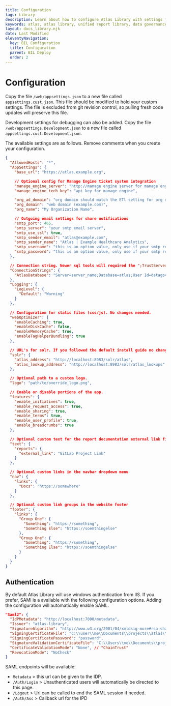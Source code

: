 ```yaml
---
title: Configuration
tags: Library
description: Learn about how to configure Atlas Library with settings for your organization and install requirements. Configuration is easly done through config files.
keywords: atlas, atlas library, unified report library, data governance, database, configuration
layout: docs_library.njk
date: Last Modified
eleventyNavigation:
  key: BIL Configuration
  title: Configuration
  parent: BIL Deploy
  order: 2
---
```


# Configuration

Copy the file `/web/appsettings.json` to a new file called `appsettings.cust.json`. This file should be modified to hold your custom settings. The file is excluded from git revision control, so pulling fresh code updates will preserve this file.

Development settings for debugging can also be added. Copy the file `/web/appsettings.Development.json` to a new file called `appsettings.cust.Development.json`.

The available settings are as follows. Remove comments when you create your configuration.

```json
{
  "AllowedHosts": "*",
  "AppSettings": {
    "base_url": "https://atlas.example.org",

    // Optional config for Manage Engine ticket system integration
    "manage_engine_server": "http://manage engine server for manage engine integration",
    "manage_engine_tech_key": "api key for manage engine",

    "org_ad_domain": "org domain should match the ETl setting for org domain",
    "org_domain": "web domain (example.com)",
    "org_name": "My Organization Name",

    // Outgoing email settings for share notifications
    "smtp_port": 465,
    "smtp_server": "your smtp email server",
    "smtp_use_ssl": true,
    "smtp_sender_email": "atlas@example.com",
    "smtp_sender_name": "Atlas | Example Healthcare Analytics",
    "smtp_username": "this is an option value, only use if your smtp requires auth.",
    "smtp_password": "this is an option value, only use if your smtp requires auth."
  },

  // Connection string. Newer sql tools will required the ";TrustServerCertificate=Yes" param.
  "ConnectionStrings": {
    "AtlasDatabase": "Server=server_name;Database=atlas;User Id=datagov; Password=<password>; MultipleActiveResultSets=true"
  },
  "Logging": {
    "LogLevel": {
      "Default": "Warning"
    }
  },

  // Configuration for static files (css/js). No changes needed.
  "webOptimizer": {
    "enableCaching": true,
    "enableDiskCache": false,
    "enableMemoryCache": true,
    "enableTagHelperBundling": true
  },

  // URL's for solr. If you followed the default install guide no change is needed.
  "solr": {
    "atlas_address": "http://localhost:8983/solr/atlas",
    "atlas_lookup_address": "http://localhost:8983/solr/atlas_lookups"
  },

  // Optional path to a custom logo.
  "logo": "path/to/override_logo.png",

  // Enable or disable portions of the app.
  "features": {
    "enable_initiatives": true,
    "enable_request_access": true,
    "enable_sharing": true,
    "enable_terms": true,
    "enable_user_profile": true,
    "enable_breadcrumbs": true
  },

  // Optional custom text for the report documentation external link field
  "text": {
    "reports": {
      "external_link": "GitLab Project Link"
    }
  },

  // Optional custom links in the navbar dropdown menu
  "nav": {
    "links": {
      "Docs": "https://somewhere"
    }
  },

  // Optional custom link groups in the website footer
  "footer": {
    "links": {
      "Group One": {
        "Something": "https://something",
        "Something Else": "https://soemthingelse"
      },
      "Group One": {
        "Something": "https://something",
        "Something Else": "https://soemthingelse"
      }
    }
  }
}
```

## Authentication

By default Atlas Library will use windows authentication from IIS. If you prefer, SAMl is a available with the following configuration options. Adding the configuration will automatically enable SAML.

```json
"Saml2": {
  "IdPMetadata": "http://localhost:7000/metadata",
  "Issuer": "atlas-library",
  "SignatureAlgorithm": "http://www.w3.org/2001/04/xmldsig-more#rsa-sha256",
  "SigningCertificateFile": "C:\\user\\me\\Documents\\projects\\atlas\\idp\\idp.pfx",
  "SigningCertificatePassword": "password",
  "SignatureValidationCertificateFile": "C:\\Users\\me\\Documents\\projects\\atlas\\idp\\idp.pfx",
  "CertificateValidationMode": "None", // "ChainTrust"
  "RevocationMode": "NoCheck"
}
```

SAML endpoints will be available:

- `Metadata` > this url can be given to the IDP.
- `/Auth/Login` > Unauthenticated users will automatically be directed to this page.
- `/Logout` > Url can be called to end the SAML session if needed.
- `/Auth/Asc` > Callback url for the IPD
